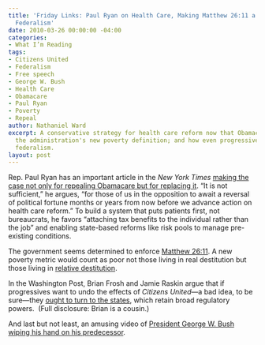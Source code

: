 ```yaml
---
title: 'Friday Links: Paul Ryan on Health Care, Making Matthew 26:11 a Reality and
  Federalism'
date: 2010-03-26 00:00:00 -04:00
categories:
- What I’m Reading
tags:
- Citizens United
- Federalism
- Free speech
- George W. Bush
- Health Care
- Obamacare
- Paul Ryan
- Poverty
- Repeal
author: Nathaniel Ward
excerpt: A conservative strategy for health care reform now that Obamacare is law;
  the administration's new poverty definition; and how even progressives can love
  federalism.
layout: post
---
```


Rep. Paul Ryan has an important article in the *New York Times* [making the case not only for repealing Obamacare but for replacing it][1]. “It is not sufficient,” he argues, “for those of us in the opposition to await a reversal of political fortune months or years from now before we advance action on health care reform.” To build a system that puts patients first, not bureaucrats, he favors “attaching tax benefits to the individual rather than the job” and enabling state-based reforms like risk pools to manage pre-existing conditions.

The government seems determined to enforce [Matthew 26:11][2]. A new poverty metric would count as poor not those living in real destitution but those living in [relative destitution][3].

In the Washington Post, Brian Frosh and Jamie Raskin argue that if progressives want to undo the effects of *Citizens United*—a bad idea, to be sure—they [ought to turn to the states][4], which retain broad regulatory powers.  (Full disclosure: Brian is a cousin.)

And last but not least, an amusing video of [President George W. Bush wiping his hand on his predecessor](https://www.youtube.com/watch?v=0oHOUnQ0gYI).

 [1]: http://www.nytimes.com/2010/03/26/opinion/26ryan.html
 [2]: http://www.usccb.org/nab/bible/matthew/matthew26.htm
 [3]: http://article.nationalreview.com/427180/obamas-new-poverty-measurement/robert-rector
 [4]: http://www.washingtonpost.com/wp-dyn/content/article/2010/03/12/AR2010031203149.html